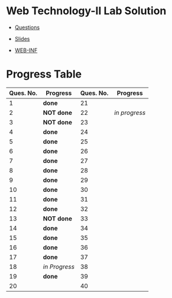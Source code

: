 # Web Technology-II Lab Solution

- [Questions](https://drive.google.com/file/d/1kQvB8GM_OjnZbUZ1Gs0J9LxBVMJDF1rH/view?usp=sharing)

- [Slides](https://drive.google.com/open?id=1ybJZIkgHW61mTfzj_7dNyNsGpQwaFV4F)

- [WEB-INF](https://github.com/AmbujaAK/practice/tree/master/web-inf)

# Progress Table
| Ques. No.  | Progress | Ques. No.  | Progress |
| ------------- | ------------- | ------------- | ------------- |
| 1  | **done**  | 21  |   |
| 2  | **NOT done**  | 22  | *in progress*  |
| 3  | **NOT done**  | 23  |   |
| 4  | **done**  | 24  |   |
| 5  | **done**  | 25  |   |
| 6  | **done**  | 26  |   |
| 7  | **done**  | 27  |   |
| 8  | **done**  | 28  |   |
| 9  | **done**  | 29  |   |
| 10  | **done**  | 30  |   |
| 11  | **done**  | 31  |   |
| 12  | **done**  | 32  |   |
| 13  | **NOT done**  | 33  |   |
| 14  | **done**  | 34  |   |
| 15  | **done**  | 35  |   |
| 16  | **done**  | 36  |   |
| 17  | **done**  | 37  |   |
| 18  | *in Progress* | 38  |   |
| 19  | **done**  | 39  |   |
| 20  |   | 40  |   |
